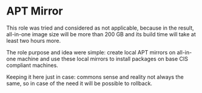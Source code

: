 # APT Mirror

This role was tried and considered as not applicable, because in the
result, all-in-one image size will be more than 200 GB and its build
time will take at least two hours more.

The role purpose and idea were simple: create local APT mirrors on
all-in-one machine and use these local mirrors to install packages
on base CIS compliant machines.

Keeping it here just in case: commons sense and reality not always
the same, so in case of the need it will be possible to rollback.

